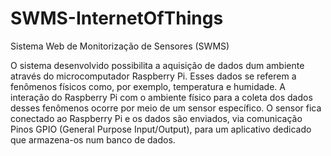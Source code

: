 # SWMS-InternetOfThings
Sistema Web de Monitorização de Sensores (SWMS)

  O sistema desenvolvido possibilita a aquisição de dados dum ambiente através do
microcomputador Raspberry Pi. Esses dados se referem a fenômenos físicos como, por exemplo,
temperatura e humidade. A interação do Raspberry Pi com o ambiente físico para a coleta dos dados
desses fenômenos ocorre por meio de um sensor específico. O sensor fica conectado ao Raspberry Pi
e os dados são enviados, via comunicação Pinos GPIO (General Purpose Input/Output), para
um aplicativo dedicado que armazena-os num banco de dados.

